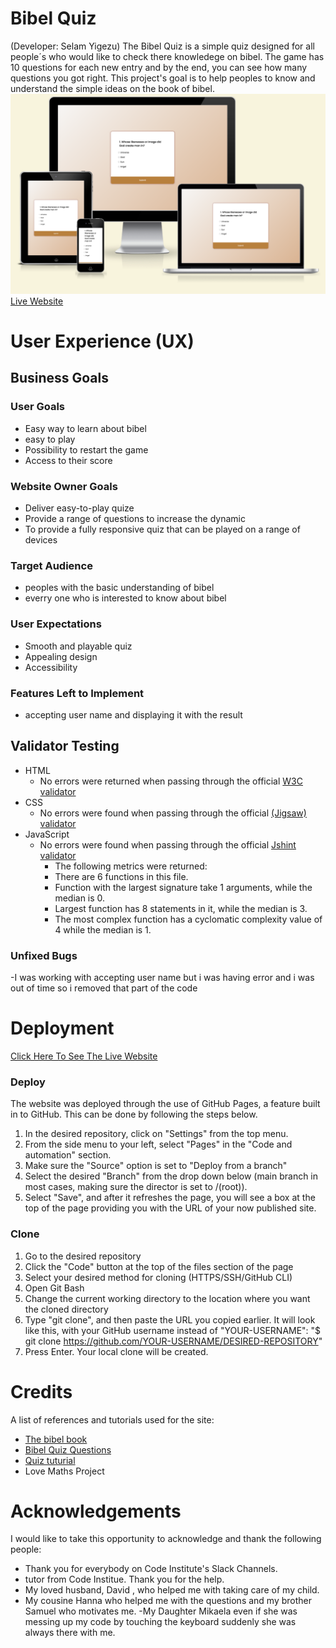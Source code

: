 # Bibel Quiz
(Developer: Selam Yigezu)
 The Bibel Quiz is a simple quiz designed for all people´s who would like to check there knowledege on bibel. The game has 10 questions for each new entry and by the end, you can see how many questions you got right. This project's goal is to help peoples to know and understand the simple ideas on the book of bibel.
 ![Mockup image](assets/images/Screenshot%20.png)
 [Live Website](https://selamshim.github.io/Bibel-knowledge/)



# User Experience (UX)

## Business Goals

### User Goals
- Easy way to learn about bibel
- easy to play
- Possibility to restart the game
- Access to their score


### Website Owner Goals
- Deliver easy-to-play quize 
- Provide a range of questions to increase the dynamic
- To provide a fully responsive quiz that can be played on a range of devices

### Target Audience
- peoples with the basic understanding of bibel
- everry one who is interested to know about bibel

### User Expectations
- Smooth and playable quiz
- Appealing design
- Accessibility


### Features Left to Implement

- accepting user name and displaying it with the result
## Validator Testing 

- HTML
    - No errors were returned when passing through the official [W3C validator](https://validator.w3.org/nu/?doc=https%3A%2F%2Fcode-institute-org.github.io%2Flove-maths%2F)
- CSS
    - No errors were found when passing through the official [(Jigsaw) validator](https://jigsaw.w3.org/css-validator/validator?uri=https%3A%2F%2Fvalidator.w3.org%2Fnu%2F%3Fdoc%3Dhttps%253A%252F%252Fcode-institute-org.github.io%252Flove-maths%252F&profile=css3svg&usermedium=all&warning=1&vextwarning=&lang=en)
- JavaScript
    - No errors were found when passing through the official [Jshint validator](https://jshint.com/)
      - The following metrics were returned: 
      - There are 6 functions in this file.
      - Function with the largest signature take 1 arguments, while the median is 0.
      - Largest function has 8 statements in it, while the median is 3.
      - The most complex function has a cyclomatic complexity value of 4 while the median is 1.


### Unfixed Bugs
-I was working with accepting user name but i was having error and i was out of time so i removed that part of the code

# Deployment

[Click Here To See The Live Website](https://selamshim.github.io/Bibel-knowledge/)

### Deploy
The website was deployed through the use of GitHub Pages, a feature built in to GitHub. This can be done by following the steps below.
1. In the desired repository, click on "Settings" from the top menu.
2. From the side menu to your left, select "Pages" in the "Code and automation" section.
3. Make sure the "Source" option is set to "Deploy from a branch"
4. Select the desired "Branch" from the drop down below (main branch in most cases, making sure the director is set to /(root)).
5. Select "Save", and after it refreshes the page, you will see a box at the top of the page providing you with the URL of your now published site.

### Clone

1. Go to the desired repository
2. Click the "Code" button at the top of the files section of the page
3. Select your desired method for cloning (HTTPS/SSH/GitHub CLI)
4. Open Git Bash
5. Change the current working directory to the location where you want the cloned directory
6. Type "git clone", and then paste the URL you copied earlier. It will look like this, with your GitHub username instead of "YOUR-USERNAME": "$ git clone https://github.com/YOUR-USERNAME/DESIRED-REPOSITORY"
7. Press Enter. Your local clone will be created.

# Credits

A list of references and tutorials used for the site:


* [The bibel book](https://apps.apple.com/us/app/eastern-orthodox-bible/id538166793)
* [Bibel Quiz Questions](https://www.funtrivia.com/trivia-quiz/Religion/The-Holy-Bible-71300.html)
* [Quiz tuturial](https://www.youtube.com/watch?v=CqddbIrEM5I&t=73s)
* Love Maths Project

# Acknowledgements

I would like to take this opportunity to acknowledge and thank the following people:

- Thank you for everybody on Code Institute's Slack Channels.
- tutor from Code Institue. Thank you for the help.
- My loved husband, David , who helped me with taking care of my child.
- My cousine Hanna who helped me with the questions and my brother Samuel who motivates me.
-My Daughter Mikaela even if she was messing up my code by touching the keyboard suddenly she was always there with me.
